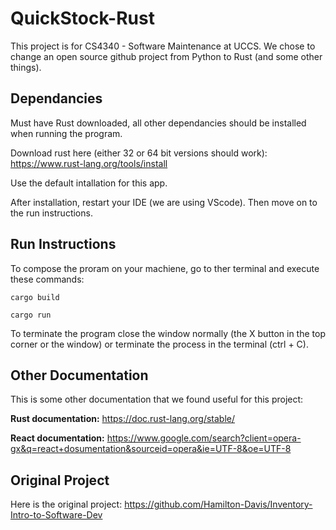 # QuickStock-Rust



This project is for CS4340 - Software Maintenance at UCCS. We chose to change an open source github project from Python to Rust (and some other things).


## Dependancies
Must have Rust downloaded, all other dependancies should be installed when running the program.

Download rust here (either 32 or 64 bit versions should work): https://www.rust-lang.org/tools/install

Use the default intallation for this app.

After installation, restart your IDE (we are using VScode). Then move on to the run instructions.


## Run Instructions
To compose the proram on your machiene, go to ther terminal and execute these commands:
```
cargo build
```
```
cargo run
```

To terminate the program close the window normally (the X button in the top corner or the window) or terminate the process in the terminal (ctrl + C).

## Other Documentation
This is some other documentation that we found useful for this project:

**Rust documentation:** https://doc.rust-lang.org/stable/

**React documentation:** https://www.google.com/search?client=opera-gx&q=react+dosumentation&sourceid=opera&ie=UTF-8&oe=UTF-8

## Original Project
Here is the original project: https://github.com/Hamilton-Davis/Inventory-Intro-to-Software-Dev
